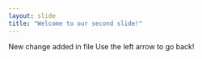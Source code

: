 ```yaml
---
layout: slide
title: "Welcome to our second slide!"
---
```

New change added in file
Use the left arrow to go back!
